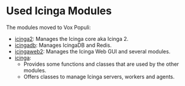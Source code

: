 # Used Icinga Modules

The modules moved to Vox Populi:

* [icinga2](https://github.com/voxpupuli/puppet-icinga2): Manages the Icinga core aka Icinga 2.
* [icingadb](https://github.com/voxpupuli/puppet-icingadb): Manages IcingaDB and Redis.
* [icingaweb2](https://github.com/voxpupuli/puppet-icingaweb2): Manages the Icinga Web GUI and several modules.
* [icinga](https://github.com/voxpupuli/puppet-icinga):
  * Provides some functions and classes that are used by the other modules.
  * Offers classes to manage Icinga servers, workers and agents.
